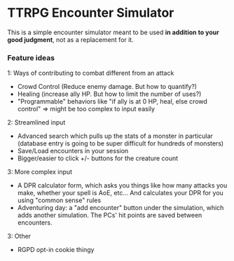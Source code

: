 # TTRPG Encounter Simulator
This is a simple encounter simulator meant to be used **in addition to your good judgment**, not as a replacement for it.

### Feature ideas
1: Ways of contributing to combat different from an attack
* Crowd Control (Reduce enemy damage. But how to quantify?)
* Healing (increase ally HP. But how to limit the number of uses?)
* "Programmable" behaviors like "if ally is at 0 HP, heal, else crowd control" => might be too complex to input easily

2: Streamlined input
* Advanced search which pulls up the stats of a monster in particular (database entry is going to be super difficult for hundreds of monsters)
* Save/Load encounters in your session
* Bigger/easier to click +/- buttons for the creature count

3: More complex input
* A DPR calculator form, which asks you things like how many attacks you make, whether your spell is AoE, etc... And calculates your DPR for you using "common sense" rules
* Adventuring day: a "add encounter" button under the simulation, which adds another simulation. The PCs' hit points are saved between encounters.

3: Other
* RGPD opt-in cookie thingy